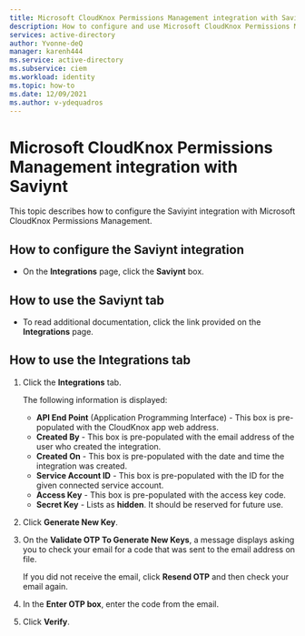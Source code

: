 ```yaml
---
title: Microsoft CloudKnox Permissions Management integration with Saviynt
description: How to configure and use Microsoft CloudKnox Permissions Management integration with Saviynt.
services: active-directory
author: Yvonne-deQ
manager: karenh444
ms.service: active-directory
ms.subservice: ciem
ms.workload: identity
ms.topic: how-to
ms.date: 12/09/2021
ms.author: v-ydequadros
---
```


# Microsoft CloudKnox Permissions Management integration with Saviynt

This topic describes how to configure the Saviyint integration with Microsoft CloudKnox Permissions Management.

## How to configure the Saviynt integration

- On the **Integrations** page, click the **Saviynt** box.

## How to use the Saviynt tab

- To read additional documentation, click the link provided on the **Integrations** page.

## How to use the Integrations tab

1. Click the **Integrations** tab. 

    The following information is displayed:

      - **API End Point** (Application Programming Interface) - This box is pre-populated with the CloudKnox app web address.
      - **Created By** - This box is pre-populated with the email address of the user who created the integration. 
      - **Created On** - This box is pre-populated with the date and time the integration was created.
      - **Service Account ID** - This box is pre-populated with the ID for the given connected service account.
      - **Access Key** - This box is pre-populated with the access key code.
      - **Secret Key** - Lists as **hidden**. It should be reserved for future use.

2. Click **Generate New Key**.
3. On the **Validate OTP To Generate New Keys**, a message displays asking you to check your email for a code that was sent to the email address on file.

      If you did not receive the email, click **Resend OTP** and then check your email again.
4. In the **Enter OTP box**, enter the code from the email.
5. Click **Verify**.

<!---## Next steps--->